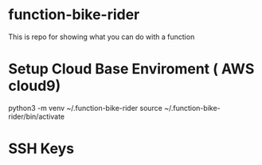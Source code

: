 # function-bike-rider
This is repo for showing what you can do with a function


# Setup Cloud Base Enviroment ( AWS cloud9)
python3 -m venv ~/.function-bike-rider
source ~/.function-bike-rider/bin/activate


# SSH Keys

